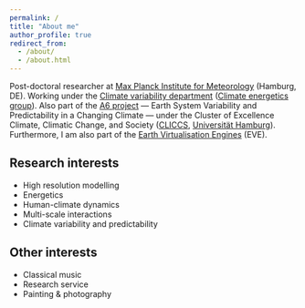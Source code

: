 ```yaml
---
permalink: /
title: "About me"
author_profile: true
redirect_from: 
  - /about/
  - /about.html
---
```


Post-doctoral researcher at [Max Planck Institute for Meteorology](https://mpimet.mpg.de/en/homepage) (Hamburg, DE). Working under the [Climate variability department](https://mpimet.mpg.de/en/research/department-climate-variability) ([Climate energetics group](https://mpimet.mpg.de/en/research/department-climate-variability/climate-energetics)). Also part of the [A6 project](https://www.cliccs.uni-hamburg.de/research/theme-a/a6.html) — Earth System Variability and Predictability in a Changing Climate — under the Cluster of Excellence Climate, Climatic Change, and Society ([CLICCS](https://www.cliccs.uni-hamburg.de/about-cliccs.html), [Universität Hamburg](https://www.uni-hamburg.de/en.html)). Furthermore, I am also part of the [Earth Virtualisation Engines](https://eve4climate.org/) (EVE). 

## Research interests

  * High resolution modelling
  * Energetics
  * Human-climate dynamics
  * Multi-scale interactions
  * Climate variability and predictability

## Other interests    
  * Classical music
  * Research service
  * Painting & photography

